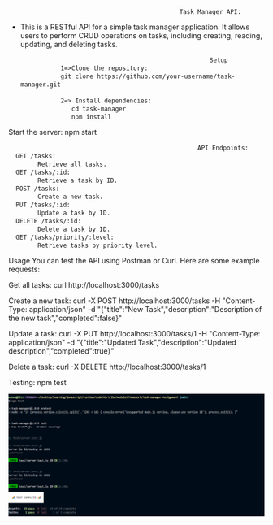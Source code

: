                                                    Task Manager API:

- This is a RESTful API for a simple task manager application. It allows users to perform CRUD operations on tasks, including creating, reading, updating, and deleting tasks.

                                                          Setup
                 1=>Clone the repository:
                 git clone https://github.com/your-username/task-manager.git

                 2=> Install dependencies:
                    cd task-manager
                    npm install

Start the server:
    npm start

                                                        API Endpoints:
      GET /tasks: 
            Retrieve all tasks.
      GET /tasks/:id: 
            Retrieve a task by ID.
      POST /tasks: 
            Create a new task.
      PUT /tasks/:id:
            Update a task by ID.
      DELETE /tasks/:id:
            Delete a task by ID.
      GET /tasks/priority/:level: 
            Retrieve tasks by priority level.


Usage
You can test the API using Postman or Curl. Here are some example requests:

Get all tasks:
     curl http://localhost:3000/tasks

Create a new task:
            curl -X POST http://localhost:3000/tasks -H "Content-Type: application/json" -d "{\"title\":\"New Task\",\"description\":\"Description of the new task\",\"completed\":false}"

Update a task:
      curl -X PUT http://localhost:3000/tasks/1 -H "Content-Type: application/json" -d "{\"title\":\"Updated Task\",\"description\":\"Updated description\",\"completed\":true}"


Delete a task:
        curl -X DELETE http://localhost:3000/tasks/1

Testing:
npm test

![alt text](image.png)